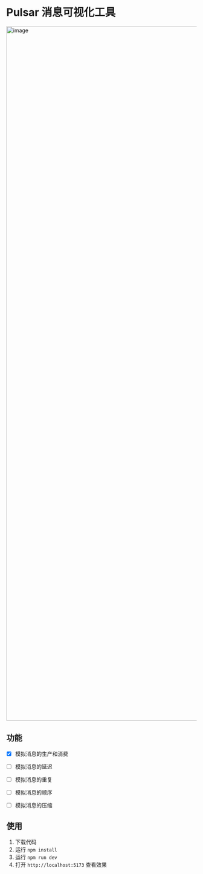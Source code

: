# Pulsar 消息可视化工具

<img width="1834" alt="image" src="https://github.com/user-attachments/assets/7e3aa6d5-44cc-4877-90fa-6a1b5b0a25ed" />


## 功能

- [x] 模拟消息的生产和消费
- [ ] 模拟消息的延迟
- [ ] 模拟消息的重复
- [ ] 模拟消息的顺序
- [ ] 模拟消息的压缩


## 使用

1. 下载代码
2. 运行 `npm install`
3. 运行 `npm run dev`
4. 打开 `http://localhost:5173` 查看效果
